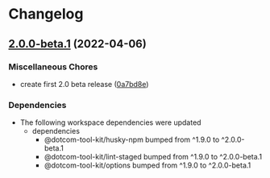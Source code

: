 # Changelog

## [2.0.0-beta.1](https://github.com/Financial-Times/dotcom-tool-kit/compare/lint-staged-npm-v1.9.0...lint-staged-npm-v2.0.0-beta.1) (2022-04-06)


### Miscellaneous Chores

* create first 2.0 beta release ([0a7bd8e](https://github.com/Financial-Times/dotcom-tool-kit/commit/0a7bd8e30f4cef43f93fe1b098c6fad94607d098))


### Dependencies

* The following workspace dependencies were updated
  * dependencies
    * @dotcom-tool-kit/husky-npm bumped from ^1.9.0 to ^2.0.0-beta.1
    * @dotcom-tool-kit/lint-staged bumped from ^1.9.0 to ^2.0.0-beta.1
    * @dotcom-tool-kit/options bumped from ^1.9.0 to ^2.0.0-beta.1
